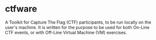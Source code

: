 # ctfware
A Toolkit for Capture The Flag (CTF) participants, to be run locally on the user's machine. It is written for the purpose to be used for both On-Line CTF events, or with Off-Line Virtual Machine (VM) exercises.
